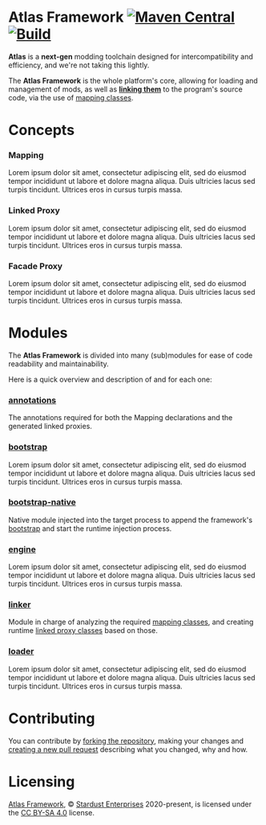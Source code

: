 # Atlas Framework [![Maven Central][badge-mvnc]][project-mvnc] [![Build][badge-github-ci]][project-gradle-ci]

**Atlas** is a **next-gen** modding toolchain designed for intercompatibility and efficiency, and we're not taking this
lightly.

The **Atlas Framework** is the whole platform's core, allowing for loading and management of mods, as well as
**[linking them](#linker)** to the  program's source code, via the use of [mapping classes](#mapping).

# Concepts

### Mapping

Lorem ipsum dolor sit amet, consectetur adipiscing elit, sed do eiusmod tempor incididunt ut labore et dolore magna
aliqua. Duis ultricies lacus sed turpis tincidunt. Ultrices eros in cursus turpis massa.

### Linked Proxy

Lorem ipsum dolor sit amet, consectetur adipiscing elit, sed do eiusmod tempor incididunt ut labore et dolore magna
aliqua. Duis ultricies lacus sed turpis tincidunt. Ultrices eros in cursus turpis massa.

### Facade Proxy

Lorem ipsum dolor sit amet, consectetur adipiscing elit, sed do eiusmod tempor incididunt ut labore et dolore magna
aliqua. Duis ultricies lacus sed turpis tincidunt. Ultrices eros in cursus turpis massa.

# Modules

The **Atlas Framework** is divided into many (sub)modules for ease of  code readability and maintainability.

Here is a quick overview and description of and for each one:

### [annotations][module-annotations]

The annotations required for both the Mapping declarations and the generated linked proxies.

### [bootstrap][module-bootstrap]

Lorem ipsum dolor sit amet, consectetur adipiscing elit, sed do eiusmod tempor incididunt ut labore et dolore magna
aliqua. Duis ultricies lacus sed turpis tincidunt. Ultrices eros in cursus turpis massa.

### [bootstrap-native][module-bootstrap-native]

Native module injected into the target process to append the framework's [bootstrap](#bootstrap) and start the runtime
injection process.

### [engine][module-engine]

Lorem ipsum dolor sit amet, consectetur adipiscing elit, sed do eiusmod tempor  incididunt ut labore et dolore magna
aliqua. Duis ultricies lacus sed turpis tincidunt. Ultrices eros in cursus turpis massa.

### [linker][module-linker]

Module in charge of analyzing the required [mapping classes](#mapping), and creating runtime
[linked proxy classes](#linked-proxy) based on those.

### [loader][module-loader]

Lorem ipsum dolor sit amet, consectetur adipiscing elit, sed do eiusmod tempor incididunt ut labore et dolore magna
aliqua. Duis ultricies lacus sed turpis tincidunt. Ultrices eros in cursus turpis massa.

# Contributing

You can contribute by [forking the repository][fork], making your changes and  [creating a new pull request][new-pr]
describing what you changed, why and how.

# Licensing

[Atlas Framework][project-url], © [Stardust Enterprises][stardust-enterprises] 2020-present, is licensed under the
[CC BY-SA 4.0][project-license] license.

<!-- Links -->

[jvm]: https://adoptium.net "adoptium website"

[kotlin]: https://kotlinlang.org "kotlin website"

[rust]: https://rust-lang.org "rust website"

[mvnc]: https://repo1.maven.org/maven2/ "maven central website"

<!-- Module Links -->

[module-annotations]: https://github.com/stardust-enterprises/atlas-framework/tree/trunk/annotations "annotations module link"

[module-bootstrap]: https://github.com/stardust-enterprises/atlas-framework/tree/trunk/bootstrap "bootstrap module link"

[module-bootstrap-native]: https://github.com/stardust-enterprises/atlas-framework/tree/trunk/bootstrap-native "bootstrap-native module link"

[module-engine]: https://github.com/stardust-enterprises/atlas-framework/tree/trunk/engine "engine module link"

[module-linker]: https://github.com/stardust-enterprises/atlas-framework/tree/trunk/linker "linker module link"

[module-loader]: https://github.com/stardust-enterprises/atlas-framework/tree/trunk/loader "loader module link"

<!-- Project Links -->

[project-url]: https://github.com/stardust-enterprises/atlas-framework "project github repository"

[fork]: https://github.com/stardust-enterprises/atlas-framework/fork "fork this repository"

[new-pr]: https://github.com/stardust-enterprises/atlas-framework/pulls/new "create a new pull request"

[new-issue]: https://github.com/stardust-enterprises/atlas-framework/issues/new "create a new issue"

[project-mvnc]: https://maven-badges.herokuapp.com/maven-central/fr.stardustenterprises/atlas-framework "maven central repository"

[project-gradle-ci]: https://github.com/stardust-enterprises/atlas-framework/actions/workflows/gradle-ci.yml "gradle ci workflow"

[project-license]: https://github.com/stardust-enterprises/atlas-framework/blob/trunk/LICENSE "LICENSE source file"

[stardust-enterprises]: https://github.com/stardust-enterprises "stardust-enterprises link"

<!-- Badges -->

[badge-mvnc]: https://maven-badges.herokuapp.com/maven-central/fr.stardustenterprises/atlas-framework/badge.svg "maven central badge"

[badge-github-ci]: https://github.com/stardust-enterprises/atlas-framework/actions/workflows/build.yml/badge.svg?branch=trunk "github actions badge"
